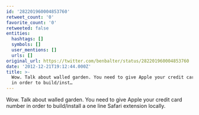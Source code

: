 ```yaml
---
id: '282201960004853760'
retweet_count: '0'
favorite_count: '0'
retweeted: false
entities:
  hashtags: []
  symbols: []
  user_mentions: []
  urls: []
original_url: https://twitter.com/benbalter/status/282201960004853760
date: '2012-12-21T19:12:44.000Z'
title: >-
  Wow. Talk about walled garden. You need to give Apple your credit card number
  in order to build/inst…
---
```


Wow. Talk about walled garden. You need to give Apple your credit card number in order to build/install a one line Safari extension locally.